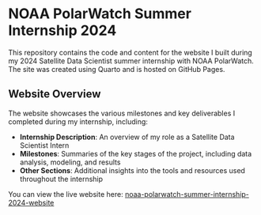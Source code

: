 # NOAA PolarWatch Summer Internship 2024

This repository contains the code and content for the website I built during my 2024 Satellite Data Scientist summer internship with NOAA PolarWatch. The site was created using Quarto and is hosted on GitHub Pages.

## Website Overview

The website showcases the various milestones and key deliverables I completed during my internship, including:

- **Internship Description**: An overview of my role as a Satellite Data Scientist Intern
- **Milestones**: Summaries of the key stages of the project, including data analysis, modeling, and results
- **Other Sections**: Additional insights into the tools and resources used throughout the internship

You can view the live website here: [noaa-polarwatch-summer-internship-2024-website](https://tntly.github.io/noaa-polarwatch-summer-internship-2024-website/)
